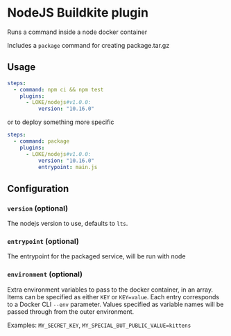 # NodeJS Buildkite plugin

Runs a command inside a node docker container

Includes a `package` command for creating package.tar.gz

## Usage

```yml
steps:
  - command: npm ci && npm test
    plugins:
      - LOKE/nodejs#v1.0.0:
          version: "10.16.0"
```

or to deploy something more specific

```yml
steps:
  - command: package
    plugins:
      - LOKE/nodejs#v1.0.0:
          version: "10.16.0"
          entrypoint: main.js
```

## Configuration

### `version` (optional)

The nodejs version to use, defaults to `lts`.

### `entrypoint` (optional)

The entrypoint for the packaged service, will be run with node

### `environment` (optional)

Extra environment variables to pass to the docker container, in an array. Items can be specified as either `KEY` or `KEY=value`. Each entry corresponds to a Docker CLI `--env` parameter. Values specified as variable names will be passed through from the outer environment.

Examples: `MY_SECRET_KEY`, `MY_SPECIAL_BUT_PUBLIC_VALUE=kittens`
